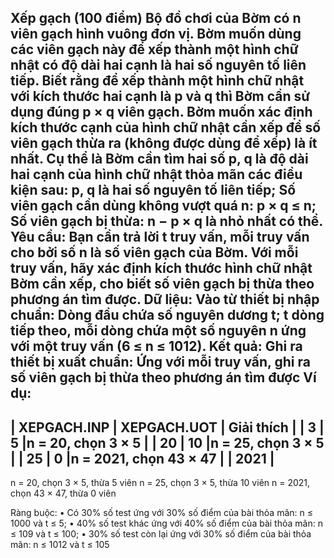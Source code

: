 Xếp gạch (100 điểm)
Bộ đồ chơi của Bờm có n viên gạch hình vuông đơn vị. Bờm muốn dùng các viên gạch này để xếp
thành một hình chữ nhật có độ dài hai cạnh là hai số nguyên tố liên tiếp. Biết rằng để xếp thành một
hình chữ nhật với kích thước hai cạnh là p và q thì Bờm cần sử dụng đúng p × q viên gạch. Bờm
muốn xác định kích thước cạnh của hình chữ nhật cần xếp để số viên gạch thừa ra (không được
dùng để xếp) là ít nhất.
Cụ thể là Bờm cần tìm hai số p, q là độ dài hai cạnh của hình chữ nhật thỏa mãn các điều kiện sau:
p, q là hai số nguyên tố liên tiếp;
Số viên gạch cần dùng không vượt quá n: p × q ≤ n;
Số viên gạch bị thừa: n − p × q là nhỏ nhất có thể.
Yêu cầu: Bạn cần trả lời t truy vấn, mỗi truy vấn cho bởi số n là số viên gạch của Bờm. Với mỗi
truy vấn, hãy xác định kích thước hình chữ nhật Bờm cần xếp, cho biết số viên gạch bị thừa theo
phương án tìm được.
Dữ liệu: Vào từ thiết bị nhập chuẩn:
Dòng đầu chứa số nguyên dương t;
t dòng tiếp theo, mỗi dòng chứa một số nguyên n ứng với một truy vấn (6 ≤ n ≤ 1012).
Kết quả: Ghi ra thiết bị xuất chuẩn:
Ứng với mỗi truy vấn, ghi ra số viên gạch bị thừa theo phương án tìm được
Ví dụ:
----------------------------------------------------
| XEPGACH.INP | XEPGACH.UOT |   Giải thích          |
| 3           | 5           |n = 20, chọn 3 × 5     |
| 20          | 10          |n = 25, chọn 3 × 5     |
| 25          | 0           |n = 2021, chọn 43 × 47 |
| 2021        |
----------------------------------------------------
n = 20, chọn 3 × 5, thừa 5 viên
n = 25, chọn 3 × 5, thừa 10 viên
n = 2021, chọn 43 × 47, thừa 0 viên

Ràng buộc:
• Có 30% số test ứng với 30% số điểm của bài thỏa mãn: n ≤ 1000 và t ≤ 5;
• 40% số test khác ứng với 40% số điểm của bài thỏa mãn: n ≤ 109 và t ≤ 100;
• 30% số test còn lại ứng với 30% số điểm của bài thỏa mãn: n ≤ 1012 và t ≤ 105